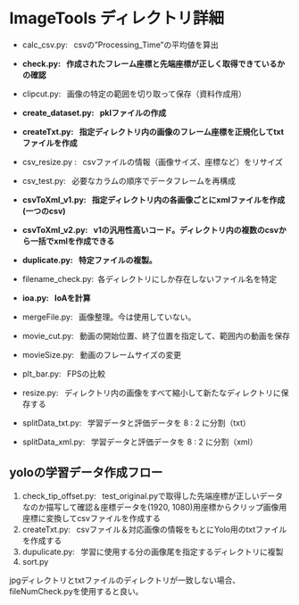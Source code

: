 # ImageTools ディレクトリ詳細

- calc_csv.py: &ensp;csvの”Processing_Time”の平均値を算出

- **check.py: &ensp;作成されたフレーム座標と先端座標が正しく取得できているかの確認**

- clipcut.py: &ensp;画像の特定の範囲を切り取って保存（資料作成用）

- **create_dataset.py: &ensp;pklファイルの作成**

- **createTxt.py: &ensp;指定ディレクトリ内の画像のフレーム座標を正規化してtxtファイルを作成**

- csv_resize.py : &ensp;csvファイルの情報（画像サイズ、座標など）をリサイズ

- csv_test.py: &ensp;必要なカラムの順序でデータフレームを再構成

- **csvToXml_v1.py: &ensp;指定ディレクトリ内の各画像ごとにxmlファイルを作成(一つのcsv)**

- **csvToXml_v2.py: &ensp;v1の汎用性高いコード。ディレクトリ内の複数のcsvから一括でxmlを作成できる**

- **duplicate.py: &ensp;特定ファイルの複製。**
<!-- 学習時間を短縮するため、50フレームごとの画像とそれに対応するxml, txtファイルを複製 -->

- filename_check.py:&ensp;各ディレクトリにしか存在しないファイル名を特定
<!-- 学習の際のエラーを防止するため -->

- **ioa.py: &ensp;IoAを計算**

- mergeFile.py: &ensp;画像整理。今は使用していない。

- movie_cut.py: &ensp;動画の開始位置、終了位置を指定して、範囲内の動画を保存

- movieSize.py: &ensp;動画のフレームサイズの変更

- plt_bar.py: &ensp;FPSの比較

- resize.py: &ensp;ディレクトリ内の画像をすべて縮小して新たなディレクトリに保存する

- splitData_txt.py: &ensp;学習データと評価データを 8 : 2 に分割（txt）

- splitData_xml.py: &ensp;学習データと評価データを 8 : 2 に分割（xml）

<!-- 学習データと評価データは分割しない。評価データは別動画のデータを使用する -->

## yoloの学習データ作成フロー
1. check_tip_offset.py: &ensp;test_original.pyで取得した先端座標が正しいデータなのか描写して確認＆座標データを(1920, 1080)用座標からクリップ画像用座標に変換してcsvファイルを作成する
2. createTxt.py: &ensp;csvファイル＆対応画像の情報をもとにYolo用のtxtファイルを作成する
3. dupulicate.py: &ensp;学習に使用する分の画像尾を指定するディレクトリに複製
4. sort.py &ensp;

jpgディレクトリとtxtファイルのディレクトリが一致しない場合、fileNumCheck.pyを使用すると良い。